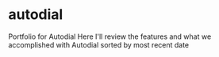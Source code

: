 # autodial
Portfolio for Autodial
Here I'll review the features and what we accomplished with Autodial sorted by most recent date
